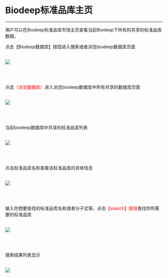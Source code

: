 <!-- Biodeep标准品库管理器 -->

# **Biodeep标准品库主页**

<hr/>

用户可以在Biodeep标准品库市场主页查看当前Biodeep下所有的共享的标准品库数据。

点击【Biodeep数据库】按钮进入搜索或者浏览biodeep数据库页面
<br/>
<br/>

![](user-guide/metanno/images/biodeep_library-1.png)

<br/>
<br/>

点击<span style="color: red;">（浏览数据库）</span>进入浏览biodeep数据库中所有共享的数据库页面
<br/>
<br/>

![](user-guide/metanno/images/biodeep_library-2.png)

<br/>
<br/>

当前biodeep数据库中共享的标准品库列表
<br/>
<br/>

![](user-guide/metanno/images/biodeep_library-4.png)

<br/>
<br/>

点击标准品库名称查看该标准品库的具体信息
<br/>
<br/>

![](user-guide/metanno/images/biodeep_library-5.png)

<br/>
<br/>

输入你想要查找的标准品库名称或者分子式等，点击<span style="color: red;">【search】按钮</span>查找你所需要的标准品库
<br/>
<br/>

![](user-guide/metanno/images/biodeep_library-3.png)

<br/>
<br/>

搜索结果列表显示
<br/>
<br/>

![](user-guide/metanno/images/biodeep_library-6.png)

<br/>
<br/>